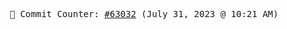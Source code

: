 <p align="center">
    <samp>
        📮 Commit Counter: <a href="https://github.com/Javascript-void0/Javascript-void0/commits/main">#63032</a> (July 31, 2023 @ 10:21 AM)
    </samp>
</p>